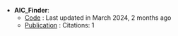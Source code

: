- **AIC_Finder**: 
	- [Code](https://github.com/dahvida/AIC_Finder) : Last updated in March 2024, 2 months ago
	- [Publication](https://pubs.acs.org/doi/10.1021/acscentsci.3c01517) : Citations: 1
